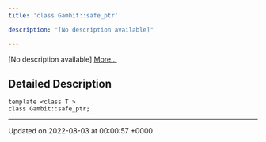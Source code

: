 ```yaml
---
title: 'class Gambit::safe_ptr'

description: "[No description available]"

---
```









[No description available] [More...](#detailed-description)

## Detailed Description

```
template <class T >
class Gambit::safe_ptr;
```

-------------------------------

Updated on 2022-08-03 at 00:00:57 +0000